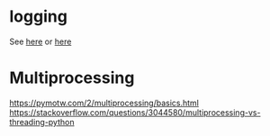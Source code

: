 # logging
See [here](https://realpython.com/python-logging/) or [here](https://docs.python.org/3/howto/logging.html#logging-basic-tutorial)
# Multiprocessing
https://pymotw.com/2/multiprocessing/basics.html
https://stackoverflow.com/questions/3044580/multiprocessing-vs-threading-python
